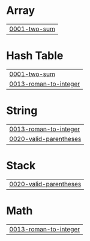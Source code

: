 # Array
|  |
| ------- |
| [0001-two-sum](https://github.com/JSeHoone/Algorithm/tree/master/0001-two-sum) |
# Hash Table
|  |
| ------- |
| [0001-two-sum](https://github.com/JSeHoone/Algorithm/tree/master/0001-two-sum) |
| [0013-roman-to-integer](https://github.com/JSeHoone/Algorithm/tree/master/0013-roman-to-integer) |
# String
|  |
| ------- |
| [0013-roman-to-integer](https://github.com/JSeHoone/Algorithm/tree/master/0013-roman-to-integer) |
| [0020-valid-parentheses](https://github.com/JSeHoone/Algorithm/tree/master/0020-valid-parentheses) |
# Stack
|  |
| ------- |
| [0020-valid-parentheses](https://github.com/JSeHoone/Algorithm/tree/master/0020-valid-parentheses) |
# Math
|  |
| ------- |
| [0013-roman-to-integer](https://github.com/JSeHoone/Algorithm/tree/master/0013-roman-to-integer) |

